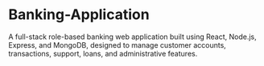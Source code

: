 # Banking-Application
A full-stack role-based banking web application built using React, Node.js, Express, and MongoDB, designed to manage customer accounts, transactions, support, loans, and administrative features.
